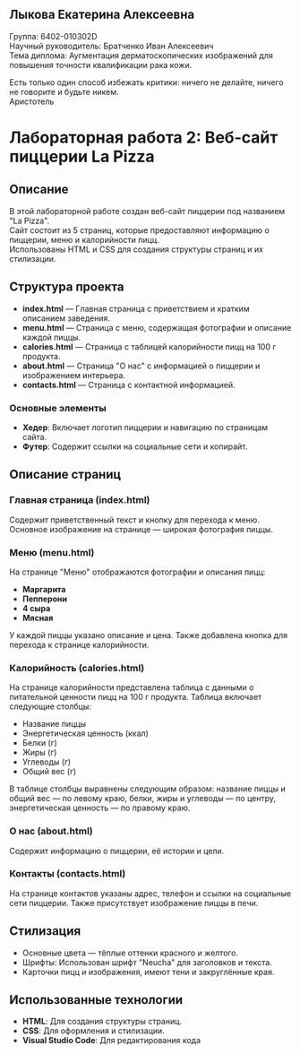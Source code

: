 ## Лыкова Екатерина Алексеевна 
Группа: 6402-010302D  
Научный руководитель: Братченко Иван Алексеевич  
Тема диплома: Аугментация дерматоскопических изображений для повышения точности квалификации рака кожи.  

Есть только один способ избежать критики: ничего не делайте, ничего не говорите и будьте никем.  
Аристотель

# Лабораторная работа 2: Веб-сайт пиццерии La Pizza

## Описание
В этой лабораторной работе создан веб-сайт пиццерии под названием "La Pizza".  
Сайт состоит из 5 страниц, которые предоставляют информацию о пиццерии, меню и калорийности пицц.    
Использованы HTML и CSS для создания структуры страниц и их стилизации.

## Структура проекта
- **index.html** — Главная страница с приветствием и кратким описанием заведения.
- **menu.html** — Страница с меню, содержащая фотографии и описание каждой пиццы.
- **calories.html** — Страница с таблицей калорийности пицц на 100 г продукта.
- **about.html** — Страница "О нас" с информацией о пиццерии и изображением интерьера.
- **contacts.html** — Страница с контактной информацией.

### Основные элементы
- **Хедер**: Включает логотип пиццерии и навигацию по страницам сайта.
- **Футер**: Содержит ссылки на социальные сети и копирайт.

## Описание страниц
### Главная страница (index.html)
Содержит приветственный текст и кнопку для перехода к меню. Основное изображение на странице — широкая фотография пиццы.

### Меню (menu.html)
На странице "Меню" отображаются фотографии и описания пицц:
- **Маргарита**
- **Пепперони**
- **4 сыра**
- **Мясная**

У каждой пиццы указано описание и цена. Также добавлена кнопка для перехода к странице калорийности.

### Калорийность (calories.html)
На странице калорийности представлена таблица с данными о питательной ценности пицц на 100 г продукта. Таблица включает следующие столбцы:
- Название пиццы
- Энергетическая ценность (ккал)
- Белки (г)
- Жиры (г)
- Углеводы (г)
- Общий вес (г)
  
В таблице столбцы выравнены следующим образом: название пиццы и общий вес — по левому краю, белки, жиры и углеводы — по центру, энергетическая ценность — по правому краю.

### О нас (about.html)
Содержит информацию о пиццерии, её истории и цели. 

### Контакты (contacts.html)
На странице контактов указаны адрес, телефон и ссылки на социальные сети пиццерии. Также присутствует изображение пиццы в печи.

## Стилизация
- Основные цвета — тёплые оттенки красного и желтого.
- Шрифты: Использован шрифт "Neucha" для заголовков и текста.
- Карточки пицц и изображения, имеют тени и закруглённые края.

## Использованные технологии
- **HTML**: Для создания структуры страниц.
- **CSS**: Для оформления и стилизации.
- **Visual Studio Code**: Для редактирования кода

